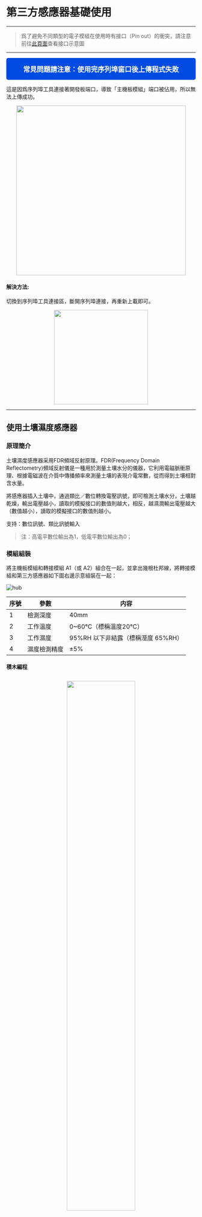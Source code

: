 # 第三方感應器基礎使用
---

> 爲了避免不同類型的電子模組在使用時有接口（Pin out）的衝突，請注意前往[此頁面](/cocomod/pinout-map)查看接口示意圖

---

<div style="padding: 16px 20px; background-color:#004be1; border-radius:5px; color:#fff; font-size:18px; text-align: center; font-weight:bold;">
	常見問題請注意：使用完序列埠窗口後上傳程式失敗
</div>

這是因爲序列埠工具連接著開發板端口，導致「主機板模組」端口被佔用，所以無法上傳成功。

<div align=center><img src="../media/portBeUsed.png" width="450"/></div>

#### 解決方法:

切換到序列埠工具連接區，斷開序列埠連接，再重新上載即可。

<div align=center>
<img src="../media/serialConnWhenupload.gif" width="250"/>
</div>

---

## 使用土壤濕度感應器

### 原理簡介

土壤濕度感應器采用FDR頻域反射原理。FDR(Frequency Domain Reflectometry)頻域反射儀是一種用於測量土壤水分的儀器，它利用電磁脈衝原理、根據電磁波在介質中傳播頻率來測量土壤的表現介電常數，從而得到土壤相對含水量。

將感應器插入土壤中，通過類比／數位轉換電壓訊號，即可檢測土壤水分，土壤越乾燥，輸出電壓越小，讀取的模擬接口的數值則越大，相反，越濕潤輸出電壓越大（數值越小），讀取的模擬接口的數值則越小。

支持：數位訊號、類比訊號輸入

> 注：高電平數位輸出為1，低電平數位輸出為0；

### 模組組裝

將主機板模組和轉接模組 A1（或 A2）組合在一起，並拿出幾根杜邦線，將轉接模組和第三方感應器如下圖右邊示意組裝在一起：

![hub](../media/hub_8.png)

| 序號 |   參數   | 内容 |
|-----|---------|--|
| 1 | 檢測深度 | 40mm |
| 2 | 工作溫度 | 0~60℃（標稱溫度20℃） |
| 3 | 工作濕度 | 95%RH 以下非結露（標稱溼度 65%RH） |
| 4 | 濕度檢測精度 | ±5% |

#### 積木編程

<div style="padding: 10px 0 10px 0;text-align: center;"><img src="../media/hub_9.png" width="60%" /></div>

#### 最終效果

程式上傳後，將該感應器插入土壤中（如果不方便，可以使用溼的紙巾代替），然後打開 CocoBlockly 的序列埠監視窗，就可以查看到感應器讀取的數據：

<div style="border:1px solid rgba(0,0,0,.1);padding: 10px 0 10px 0;text-align: center;"><img src="../media/Mar-10-2019 19-55-22.gif" width="40%" /></div>

<div style="padding: 10px 0 20px 0;text-align: center;"><img src="../media/hub_10.jpg" width="40%" /></div>

<p style="color:rgba(0,0,0,.3);">注：此處演示用濕的紙巾代替</p>

<div style="padding: 10px 0 20px 0;text-align: center;"><img src="../media/hub_9_result.gif" width="70%" /></div>

儅濕的紙巾包裹在土壤濕度感應器上時，序列埠監控視窗上顯示的數值變小

---

## 使用雨滴感應器

### 原理簡介
可用於不同天氣狀況的監測，並轉換成數位訊號或類比訊號；使用時，感應板上沒有水滴時，數位輸出爲高電平，開關指示燈滅，感應版越乾燥，讀取的模擬接口的數值越大，滴上一滴水，數位輸出爲低電平，開關指示燈亮，水滴越多，讀取的模擬接口的數值越小。

支持：數位訊號、類比訊號輸入


### 模組組裝

將主機板模組和轉接模組 A1（或 A2）組合在一起，並拿出幾根杜邦線，將轉接模組和第三方感應器如下圖右邊示意組裝在一起：

![hub](../media/hub_11.png)

| 序號 | 參數         | 内容 |
|-----|---------|--|
| 1 | 可感應	面積 | 5.0*4.0 cm |

<div style="padding: 10px 0 10px 0;text-align: center;"><img src="../media/hub_9.png" width="60%" /></div>

#### 最終效果

程式上傳後，將溼的紙巾放在該感應器上，然後打開 CocoBlockly 的序列埠監視窗，就可以查看到感應器讀取的數據：

<div style="border:1px solid rgba(0,0,0,.1);padding: 10px 0 10px 0;text-align: center;"><img src="../media/Mar-10-2019 19-55-22.gif" width="40%" /></div>

<p style="color:rgba(0,0,0,.3);">注：此處演示用濕的紙巾代替</p>

<div style="padding: 10px 0 10px 0;text-align: center;"><img src="../media/hub_9_result2.gif" width="70%" /></div>

儅濕的紙巾包裹在雨滴感應器上時，序列埠監控視窗上顯示的數值變小

---

## 使用時鐘模組

該模組具備時間功能，並且爲了斷電時依然可以保留時間。

### 模組組裝

將主機板模組和轉接模組 A1（或 A2）組合在一起，並拿出幾根杜邦線，將轉接模組和第三方感應器如下圖右邊示意組裝在一起：

![hub](../media/hub_14_time.png)

<table style="margin-top:20px;">
	<tr>
		<td width="8%" style="font-weight: bold;">序號</td>
		<td width="8%" style="font-weight: bold;">參數</td>
		<td style="font-weight: bold;">內容</td>
	</tr>
	<tr>
		<td>1.</td>
		<td>通訊</td>
		<td>該模組使用 I2C 通讯，能保存秒、分、時、星期、日期、月和年資訊。少於31天的月份，將自動調整月末的日期，包括閏年的修正。</td>
	</tr>
	<tr>
		<td>2.</td>
		<td>電池</td>
		<td>帶可充電電池，保證系統斷電後，時鐘仍然正常走動。</td>
	</tr>
</table>

### 積木編程

1. 使用時鐘模塊前需要先上傳初始時間設置的程式：

<div style="padding: 10px 0 10px 0;text-align: center;"><img src="../media/hub_32_01.png" width="30%" /></div>

2. 設置好初始時間后，可以通過序列埠監視窗查詢時間：

<div style="padding: 10px 0 10px 0;text-align: center;"><img src="../media/hub_32.png" width="60%" /></div>

### 最終效果

程式上傳後，打開 CocoBlockly 的序列埠監視窗，就可以查看到對應的數據：

<div style="border:1px solid rgba(0,0,0,.1);padding: 10px 0 10px 0;text-align: center;"><img src="../media/Mar-10-2019 19-55-22.gif" width="50%" /></div>

<div style="padding: 10px 0 10px 0;text-align: center;">
<img style="margin: 0px 10px 0px 0px;" src="../media/hub_32.jpg" width="40%" />
<img src="../media/hub_32_result.png" width="35%" />
</div>

---

## 使用煙霧感應器

### 原理簡介

當感應器所處環境中存在可燃性氣體時，感應器的電導率隨空氣中可燃性氣體濃度的增加而增大，類比訊號對應的輸出電壓隨濃度越高電壓越高。

支持：數位訊號、類比訊號輸入

### 模組組裝

將主機板模組和轉接模組 A1（或 A2）組合在一起，並拿出幾根杜邦線，將轉接模組和第三方感應器如下圖右邊示意組裝在一起：

![hub](../media/hub_14_02.png)

| 序號 | 參數         | 内容 |
|-----|---------|--|
| 1 | 探測範圍 | 300 to 10000ppmm（可燃氣體） |
| 2 | 類比輸出 | 數據變化介於0-1023；當數位在20-62之間時，表示相對無污染 |
| 3 | 可偵測類型 | 煙霧 |

**使用説明：** 感應器通電後，需要預熱20秒左右，測量的數據才穩定，感應器發熱屬於正常現象，如果燙手就不正常了

### 積木編程

<div style="padding: 10px 0 10px 0;text-align: center;"><img src="../media/hub_9.png" width="60%" /></div>

### 最終效果

程式上傳後，將感應器靠近沾有酒精的紙巾（注意安全），打開 CocoBlockly 的序列埠監視窗，就可以查看到對應的數據：

<div style="border:1px solid rgba(0,0,0,.1);padding: 10px 0 10px 0;text-align: center;"><img src="../media/Mar-10-2019 19-55-22.gif" width="40%" /></div>

<div style="padding: 10px 0 10px 0;text-align: center;">
<img style="padding: 0px 10px 0px 0;" src="../media/hub_15.jpg" width="50%" />
<img src="../media/hub_15_result.png" width="40%" />
</div>

儅沾有酒精的紙巾靠近烟霧感應器時，序列埠監控視窗上顯示的數值變大

<!-- ---

## 使用激光頭模組

### 模組組裝

![hub](../media/hub_16.png)

### 積木編程

![hub](../media/hub_17.png)

### 最終效果

![hub](../media/hub_18.jpg)
-->
---


## 使用人體紅外感應器

### 原理簡介

紅外線動作感應器 (PIR Motion Sensor) 或稱人體紅外線感應器，是一種可以偵測物體移動的電子裝置。當有人進入其感應範圍則輸出高電平，人離開感應範圍則自動延時關閉高電平，否則輸出低電平。

支持：數位訊號輸入

### 模組組裝

![hub](../media/hub_19.png)

| 序號 | 參數         | 内容 |
|----|---------|--|
| 1 | 偵測距離 | 3米或7米以内(可以調節) |
| 2 | 偵測距離 | 小於120° |
| 3 | 延遲時間 | 5~200秒，預設5秒(可以調節) |
| 4 | 封鎖時間 | 2.5秒 |

**使用説明：**
1. 模組通電后有一分鐘左右的初始化時間，在此期間模組會間隔地輸出0~3次，隨後進入待機狀態；
2. 使用時，盡量避免燈光等干擾源近距離地直射感應器表面透鏡，使用的環境避免流動的風。
3. 可以打開透鏡，查看各接口的訊號類型；
4. 感應器上有兩個調節旋鈕，分別是「靈敏度調節」旋鈕和「延時調節」旋鈕:
 - 「靈敏度調節」旋鈕:順時針旋轉電位器，感應距離增大（最大約7米），反之，感應距離減小（最小約3米）
 - 「延時調節」旋鈕:時針旋轉電位器，感應延時加長（最長約200秒），反之，感應延時減短（最短約5秒）
 <div style="padding: 10px 0 10px 0;text-align: center;"><img src="../media/hub_19_2.png" width="60%" /></div>
5. 跳綫帽需扣在下圖所示的位置，以此設置感應器為可重複觸發的方式，即能夠連續地檢測到人體，若扣在靠外側的兩個引脚則為不重複觸發的方式。
 <div style="padding: 10px 0 10px 0;text-align: center;"><img src="../media/hub_19_3.png" width="60%" /></div>
6. 此感應器自帶延時，在人離開后，會有5秒（延時最短的情況下）的延時，并且即使感應器已感應到有人，人體需保持活動狀態的情況下感應器才會認爲此時有人，只要一停止不動5秒，感應器則視爲未檢測到人體。

### 積木編程

<div style="padding: 10px 0 10px 0;text-align: center;"><img src="../media/hub_20.png" width="60%" /></div>

### 最終效果

數字0表示未檢測到有人，數字1表示檢測到有人

<div style="padding: 10px 0 10px 0;text-align: center;"><img src="../media/hub_21.jpg" width="55%" style="margin:0 10px 0 0;"/><img src="../media/hub_21_2.png" width="35%" /></div>



---

## 使用超聲波距離感應器


### 原理簡介

超聲波感應器是將超聲波信號轉換成其他能量訊號（通常是電訊號）的感應器。超聲波是震動頻率高於20kHZ的機械波。它具有頻率高、波長短、繞射現象小，特別是方向性好、能夠成爲射綫而定向傳播等特點。超聲波對液體、固體的穿透泵零很大，尤其是在陽光不透明的固體中。超聲波碰到雜質或分界面會產生顯著反射形成反射回波，碰到活動物體能產生多普勒效應。

該感應器利用超聲波測距離，多應用於機器人避開障礙物或其他距離測量的項目。

支持：數位訊號、類比訊號輸入

### 模組組裝

將主機板模組和轉接模組 A1（或 A2）組合在一起，並拿出幾根杜邦線，將轉接模組和第三方感應器如下圖右邊示意組裝在一起：

![hub](../media/hub_22.png)

| 序號 | 參數         | 内容 |
|-----|---------|--|
| 1 | 偵測距離 | 50cm以内 |
| 2 | 感應角度 | 不大於 15° |
| 3 | 被測物體的面積 | 不小於50c㎡ 並且儘量平整 |

### 積木編程

> 超聲波積木需要從工具欄中的「第三方感應器」中拖出來

<div style="padding: 10px 0 10px 0;text-align: center;"><img src="../media/hub_23.png" width="60%" /></div>

### 最終效果

程式上傳後，將感應器靠近障礙物，打開 CocoBlockly 的序列埠監視窗，就可以查看到對應的數據：

<div style="border:1px solid rgba(0,0,0,.1);padding: 10px 0 10px 0;text-align: center;"><img src="../media/Mar-10-2019 19-55-22.gif" width="40%" /></div>

<div style="padding: 10px 0 10px 0;text-align: center;">
<img style="margin: 0px 10px 0px 0px;" src="../media/hub_24.jpg" width="40%" />
<img src="../media/hub_23_result.png" width="35%" />
</div>

序列埠監控視窗上顯示超聲波距離感應器測出來的與障礙物之間的距離值

---

## 使用火焰感應器

### 原理簡介

火焰感應器是由各種燃燒生成物、中間物、高溫氣體、碳氫物質以及無機物質為主題的高溫固體微粒構成的。火焰的熱輻射具有離散光譜的氣體輻射和連續光譜的固體輻射。不同燃燒物的火焰輻射强度、波長分佈有所差異，但總體來説，其對應火焰溫度的近紅外波長域及紫外光域具有很大的輻射强度，根據這種特性可製成火焰傳感器。

可監測火焰或者波長在 760nm-1100nm 範圍內的光源，打火機測試火焰距離爲80cm，與火焰的距離越大，測試距離越遠。

支持：數位訊號、類比訊號輸入

### 模組組裝

將主機板模組和轉接模組 A1（或 A2）組合在一起，並拿出幾根杜邦線，將轉接模組和第三方感應器如下圖右邊示意組裝在一起：

![hub](../media/hub_25.png)

**使用説明：**
1. 火焰感應器對火焰最敏感，對普通光也是有反應的，一般用做火焰報警等用途。
2. 感應器與火焰要保持一定距離，以免高溫損壞感應器，對打火機測試火焰距離為80cm，用來測試的火焰越大，距離應越遠。

### 積木編程

<div style="padding: 10px 0 10px 0;text-align: center;"><img src="../media/hub_9.png" width="60%" /></div>

### 最終效果

程式上傳後，將感應器靠近有火燭附近（注意安全），打開 CocoBlockly 的序列埠監視窗，就可以查看到對應的數據。

<div style="border:1px solid rgba(0,0,0,.1);padding: 10px 0 10px 0;text-align: center;"><img src="../media/Mar-10-2019 19-55-22.gif" width="40%" /></div>

<div style="margin: 10px 0 10px 0;text-align: center;"><img src="../media/hub_fire_result.png" width="40%" /></div>

儅打火機測試火焰靠近火焰感應器時，序列埠監控視窗上顯示的數值變小

---

## 使用震動感應器

### 原理簡介

震動感應器的作用主要是將機械量接收下來，並轉換為與之成比例的電量。它並不是直接將原始要測的機械量轉變爲電量，而是將原始要測的機械量作爲震動感應器的輸入量，然後由機械接收部分加以接收，形成另一個適合于變換的機械量，最後由機電變換部分再變換為電量。因此一個感應器的工作性能是由機械接收部分和機電變換部分的工作性能來決定的。

震動感應器用於各種震動觸發作用，不震動時，震動開關呈閉合導通狀態，輸出端輸出低電平訊號，綠色指示燈亮。

支持：數位訊號輸入

### 模組組裝

將主機板模組和轉接模組 A1（或 A2）組合在一起，並拿出幾根杜邦線，將轉接模組和第三方感應器如下圖右邊示意組裝在一起：

![hub](../media/hub_26.png)

**使用説明：**
1. 產品不震動時，震動開關呈閉合導通狀態，輸出端輸出低電平，綠色指示燈亮。
2. 產品震動時，震動開關瞬間斷開，輸出端輸出高電平，綠色指示燈不亮。

### 積木編程

<div style="padding: 10px 0 10px 0;text-align: center;"><img src="../media/hub_20.png" width="60%" /></div>

### 最終效果

程式上傳後，打開 CocoBlockly 的序列埠監視窗，然後不斷甩動感應器，就可以查看到對應的數據發生變化：

<div style="border:1px solid rgba(0,0,0,.1);padding: 10px 0 10px 0;text-align: center;"><img src="../media/Mar-10-2019 19-55-22.gif" width="40%" /></div>

<div style="padding: 10px 0 10px 0;text-align: center;">
<img style="padding: 0px 10px 0px 0;" src="../media/hub_27.jpg" width="43%" />
<img src="../media/hub_27_result.png" width="45%" />
</div>

儅晃動震動感應器時，序列埠監控視窗上顯示的數值由0變爲1

---

## 使用紅外避障感應器

紅外避障感應器具有一對紅外訊號發射與接收二極管，發射管發射一定頻率的紅外訊號，接收管接受這種頻率的紅外訊號，儅傳感器的檢測方向遇到障礙物（反射面）時，紅外訊號反射回來被接收管接收，經過比較器電路處理之後，輸出指示処的綠色指示燈將被點亮，同時數位端口持續輸出低電平訊號。

支持：數位訊號輸入

### 模組組裝

將主機板模組和轉接模組 A1（或 A2）組合在一起，並拿出幾根杜邦線，將轉接模組和第三方感應器如下圖右邊示意組裝在一起：

![hub](../media/hub_28_02.png)

| 序號 | 參數         | 内容 |
|-----|---------|--|
| 1 | 偵測距離 | 2cm ~ 30cm |
| 2 | 感應角度 | 35° |

**使用説明：** 目標的反射率和形狀是探測距離的關鍵。其中目標表面為黑色時探測距離最小，為白色最大；小面積物體的探測距離小,大面積探測距離大。

### 積木編程


<div style="padding: 10px 0 10px 0;text-align: center;"><img src="../media/hub_20.png" width="60%" /></div>

### 最終效果

程式上傳後，打開 CocoBlockly 的序列埠監視窗，將手掌蓋住感應器上的 2 個黑色頭，就可以查看到對應的數據發生變化：

<div style="border:1px solid rgba(0,0,0,.1);padding: 10px 0 10px 0;text-align: center;"><img src="../media/Mar-10-2019 19-55-22.gif" width="40%" /></div>

<div style="padding: 10px 0 10px 0;text-align: center;">
<img style="padding: 0px 10px 0px 0;" src="../media/hub_29.jpg" width="40%" />
<img src="../media/hub_29_result.png" width="40%" />
</div>

儅傳感器的檢測方向遇到阻擋物時，序列埠監控視窗上顯示的數值由1變爲0

---

## 使用傾斜感應器

感應器可感知物體角度的變化，將感應器輕輕平放在桌面上，將模組朝一個方向慢慢旋轉，開關指示燈會點亮，然後再將模組朝相反的方向旋轉，回到最初的狀態，開關指示燈會滅。

支持：數位訊號輸入

### 模組組裝

將主機板模組和轉接模組 A1（或 A2）組合在一起，並拿出幾根杜邦線，將轉接模組和第三方感應器如下圖右邊示意組裝在一起：

![hub](../media/hub_30_02.png)

**使用説明：** 感應器可感知物體角度的變化，將感應器平輕放桌面上，將模塊朝一個方向慢慢旋轉，開關指示燈會點亮，然後再將模塊朝相反的方向旋轉，回到最初的狀態，開關指示燈會滅

### 積木編程

<div style="padding: 10px 0 10px 0;text-align: center;"><img src="../media/hub_20.png" width="60%" /></div>

### 最終效果

程式上傳後，打開 CocoBlockly 的序列埠監視窗，傾斜該感應器，就可以查看到對應的數據發生變化：

<div style="border:1px solid rgba(0,0,0,.1);padding: 10px 0 10px 0;text-align: center;">
<img style="margin: 0px 10px 0px 0;" src="../media/Mar-10-2019 19-55-22.gif" width="40%" />
</div>

<div style="padding: 10px 0 10px 0;text-align: center;">
<img style="margin: 0px 10px 0px 0;" src="../media/hub_20_1.jpg" width="50%" />
<img src="../media/hub_20_1_result.png" width="40%" /></div>

儅慢慢旋轉感應器時，序列埠監控視窗上顯示的數值由1變爲0

---

## 使用光照感應器

探測光源処是一個光敏電阻，光敏電阻是用硫化鎘或硒化鎘等半導體材料製成的特殊電阻器，其工作原理是基於内光電效應。隨著光照强度的升高，電阻值迅速降低，由於光照產生的載流子都參與導電，在外加電場的作用下作漂移運動，電子奔向電源的正極，空穴奔向電源的負極，從而使光敏電阻器的組織迅速下降。其在無光照時，幾乎呈高阻狀態，暗電阻很大。

該光照感應器對環境光線最敏感，一般用來檢測周圍環境的光線的亮度，觸發單片機或繼電器模組等。

支持：數位訊號、類比訊號輸入

### 模組組裝

將主機板模組和轉接模組 A1（或 A2）組合在一起，並拿出幾根杜邦線，將轉接模組和第三方感應器如下圖右邊示意組裝在一起：

<div style="padding: 10px 0 10px 0;text-align: center;"><img src="../media/hub_31_02.png" width="100%" /></div>

### 積木編程

<div style="padding: 10px 0 10px 0;text-align: center;"><img src="../media/hub_9.png" width="60%" /></div>

### 最終效果

程式上傳後，打開 CocoBlockly 的序列埠監視窗，將手掌蓋在感應器上方，就可以查看到對應的數據發生變化：

<div style="border:1px solid rgba(0,0,0,.1);padding: 10px 0 10px 0;text-align: center;"><img src="../media/Mar-10-2019 19-55-22.gif" width="40%" /></div>

<div style="padding: 10px 0 10px 0;text-align: center;">
<img style="margin: 0px 10px 0px 0;" src="../media/hub_31_02_1.jpg" width="50%" />
<img src="../media/hub_31_02_result.png" width="40%" /></div>

儅用手擋住感應器時，序列埠監控視窗上顯示的數值變大


---
更新時間：2019年8月
